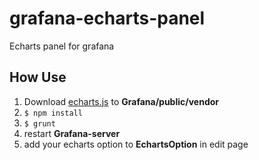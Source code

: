 # grafana-echarts-panel
Echarts panel for grafana
## How Use
1. Download [echarts.js](http://echarts.baidu.com/download.html) to **Grafana/public/vendor**
2. `$ npm install`
3. `$ grunt`
4. restart **Grafana-server**
5. add your echarts option to **EchartsOption** in edit page
